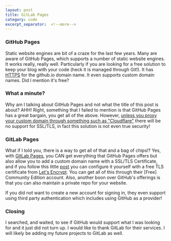 ```yaml
---
layout: post
title: GitLab Pages
category: code
excerpt_separator:  <!--more-->
---
```


### GitHub Pages

Static website engines are bit of a craze for the last few years. Many are aware of GitHub Pages, which supports a number of static website engines. It works really, really well. Particularly if you are looking for a free solution to keep your blog with your code (heck it is managed through Git!). It has <a href="https://github.com/blog/2186-https-for-github-pages" target="_blank">HTTPS</a> for the github.io domain name. It even supports custom domain names. Did I mention it's free?

### What a minute?

Why am I talking about GitHub Pages and not what the title of this post is about? AHH! Right, something that I failed to mention is that GitHub Pages has a great bargain, you get all of the above. However, <a href="https://gist.github.com/cvan/8630f847f579f90e0c014dc5199c337b" target="_blank">unless you proxy your custom domain through something such as "Cloudflare"</a> there will be no support for SSL/TLS, in fact this solution is not even true security!

### GitLab Pages

What if I told you, there is a way to get all of that and a bag of chips!? Yes, with <a href="https://about.gitlab.com/features/pages/" target="_blank">GitLab Pages</a>, you CAN get everything that GitHub Pages offers but also allow you to add a custom domain name with a SSL/TLS Certificate, and if you follow this little <a href="https://about.gitlab.com/2016/04/11/tutorial-securing-your-gitlab-pages-with-tls-and-letsencrypt/" target="_blank">post</a> you can configure it yourself with a free TLS certificate from <a href="https://letsencrypt.org/" target="_blank">Let's Encrypt</a>. You can get all of this through their [Free] Community Edition account. Also, another boon over GitHub's offerings is that you can also maintain a private repo for your website.

If you did not want to create a new account for signing in, they even support using third party authentication which includes using GitHub as a provider!

### Closing

I searched, and waited, to see if GitHub would support what I was looking for and it just did not turn up. I would like to thank GitLab for their services. I will likely be adding my future projects to GitLab as well.
